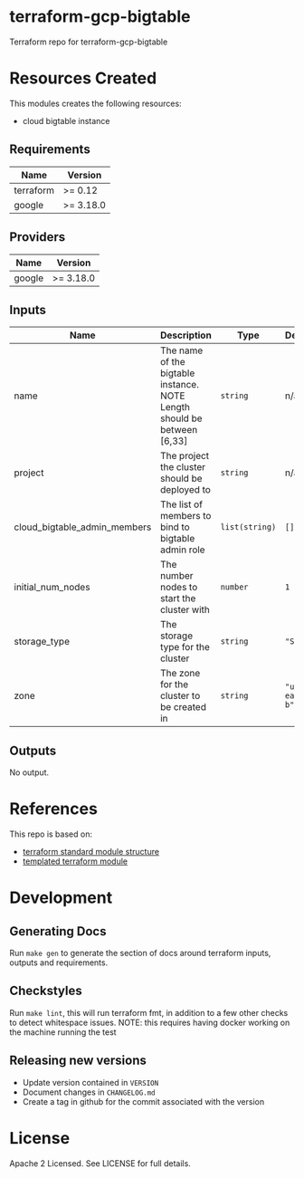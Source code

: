 # terraform-gcp-bigtable
Terraform repo for terraform-gcp-bigtable

# Resources Created
This modules creates the following resources:
* cloud bigtable instance

<!-- BEGINNING OF PRE-COMMIT-TERRAFORM DOCS HOOK -->
## Requirements

| Name | Version |
|------|---------|
| terraform | >= 0.12 |
| google | >= 3.18.0 |

## Providers

| Name | Version |
|------|---------|
| google | >= 3.18.0 |

## Inputs

| Name | Description | Type | Default | Required |
|------|-------------|------|---------|:--------:|
| name | The name of the bigtable instance. NOTE Length should be between [6,33] | `string` | n/a | yes |
| project | The project the cluster should be deployed to | `string` | n/a | yes |
| cloud\_bigtable\_admin\_members | The list of members to bind to bigtable admin role | `list(string)` | `[]` | no |
| initial\_num\_nodes | The number nodes to start the cluster with | `number` | `1` | no |
| storage\_type | The storage type for the cluster | `string` | `"SSD"` | no |
| zone | The zone for the cluster to be created in | `string` | `"us-east1-b"` | no |

## Outputs

No output.

<!-- END OF PRE-COMMIT-TERRAFORM DOCS HOOK -->

# References
This repo is based on:
* [terraform standard module structure](https://www.terraform.io/docs/modules/index.html#standard-module-structure)
* [templated terraform module](https://github.com/tmknom/template-terraform-module)

# Development
## Generating Docs
Run `make gen` to generate the section of docs around terraform inputs, outputs and requirements.

## Checkstyles
Run `make lint`, this will run terraform fmt, in addition to a few other checks to detect whitespace issues.
NOTE: this requires having docker working on the machine running the test

## Releasing new versions
* Update version contained in `VERSION`
* Document changes in `CHANGELOG.md`
* Create a tag in github for the commit associated with the version

# License
Apache 2 Licensed. See LICENSE for full details.

